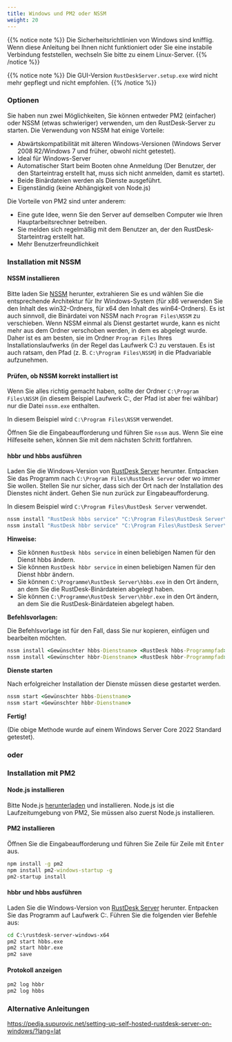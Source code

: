```yaml
---
title: Windows und PM2 oder NSSM
weight: 20
---
```


{{% notice note %}}
Die Sicherheitsrichtlinien von Windows sind knifflig. Wenn diese Anleitung bei Ihnen nicht funktioniert oder Sie eine instabile Verbindung feststellen, wechseln Sie bitte zu einem Linux-Server.
{{% /notice %}}

{{% notice note %}}
Die GUI-Version `RustDeskServer.setup.exe` wird nicht mehr gepflegt und nicht empfohlen.
{{% /notice %}}

### Optionen
Sie haben nun zwei Möglichkeiten, Sie können entweder PM2 (einfacher) oder NSSM (etwas schwieriger) verwenden, um den RustDesk-Server zu starten.
Die Verwendung von NSSM hat einige Vorteile:
- Abwärtskompatibilität mit älteren Windows-Versionen (Windows Server 2008 R2/Windows 7 und früher, obwohl nicht getestet).
- Ideal für Windows-Server
- Automatischer Start beim Booten ohne Anmeldung (Der Benutzer, der den Starteintrag erstellt hat, muss sich nicht anmelden, damit es startet).
- Beide Binärdateien werden als Dienste ausgeführt.
- Eigenständig (keine Abhängigkeit von Node.js)

Die Vorteile von PM2 sind unter anderem:
- Eine gute Idee, wenn Sie den Server auf demselben Computer wie Ihren Hauptarbeitsrechner betreiben.
- Sie melden sich regelmäßig mit dem Benutzer an, der den RustDesk-Starteintrag erstellt hat.
- Mehr Benutzerfreundlichkeit

### Installation mit NSSM

#### NSSM installieren
Bitte laden Sie [NSSM](https://github.com/dkxce/NSSM/releases/download/v2.25/NSSM_v2.25.zip) herunter, extrahieren Sie es und wählen Sie die entsprechende
Architektur für Ihr Windows-System (für x86 verwenden Sie den Inhalt des win32-Ordners, für x64 den
Inhalt des win64-Ordners). Es ist auch sinnvoll, die Binärdatei von NSSM nach `Program Files\NSSM` zu verschieben.
Wenn NSSM einmal als Dienst gestartet wurde, kann es nicht mehr aus dem Ordner verschoben werden, in dem es abgelegt wurde.
Daher ist es am besten, sie im Ordner `Program Files` Ihres Installationslaufwerks (in der Regel das Laufwerk C:) zu verstauen.
Es ist auch ratsam, den Pfad (z. B. `C:\Program Files\NSSM`) in die Pfadvariable aufzunehmen.

#### Prüfen, ob NSSM korrekt installiert ist
Wenn Sie alles richtig gemacht haben, sollte der Ordner `C:\Program Files\NSSM`
(in diesem Beispiel Laufwerk C:, der Pfad ist aber frei wählbar)
nur die Datei `nssm.exe` enthalten.

In diesem Beispiel wird `C:\Program Files\NSSM` verwendet.

Öffnen Sie die Eingabeaufforderung und führen Sie `nssm` aus. Wenn Sie eine Hilfeseite sehen, können Sie mit dem nächsten Schritt fortfahren.

#### hbbr und hbbs ausführen
Laden Sie die Windows-Version von [RustDesk Server](https://github.com/rustdesk/rustdesk-server/releases) herunter.
Entpacken Sie das Programm nach `C:\Program Files\RustDesk Server` oder wo immer Sie wollen. Stellen Sie nur sicher,
dass sich der Ort nach der Installation des Dienstes nicht ändert. Gehen Sie nun zurück zur Eingabeaufforderung.

In diesem Beispiel wird `C:\Program Files\RustDesk Server` verwendet.
```cmd
nssm install "RustDesk hbbs service" "C:\Program Files\RustDesk Server\hbbs.exe"
nssm install "RustDesk hbbr service" "C:\Program Files\RustDesk Server\hbbr.exe"
```
**Hinweise:**
- Sie können `RustDesk hbbs service` in einen beliebigen Namen für den Dienst hbbs ändern.
- Sie können `RustDesk hbbr service` in einen beliebigen Namen für den Dienst hbbr ändern.
- Sie können `C:\Programme\RustDesk Server\hbbs.exe` in den Ort ändern, an dem Sie die RustDesk-Binärdateien abgelegt haben.
- Sie können `C:\Programme\RustDesk Server\hbbr.exe` in den Ort ändern, an dem Sie die RustDesk-Binärdateien abgelegt haben.

**Befehlsvorlagen:**

Die Befehlsvorlage ist für den Fall, dass Sie nur kopieren, einfügen und bearbeiten möchten.

```cmd
nssm install <Gewünschter hbbs-Dienstname> <RustDesk hbbs-Programmpfad> <RustDesk hbbs-Parameter>
nssm install <Gewünschter hbbr-Dienstname> <RustDesk hbbr-Programmpfad> <RustDesk hbbr-Parameter>
```

**Dienste starten**

Nach erfolgreicher Installation der Dienste müssen diese gestartet werden.
```cmd
nssm start <Gewünschter hbbs-Dienstname>
nssm start <Gewünschter hbbr-Dienstname>
```

**Fertig!**

(Die obige Methode wurde auf einem Windows Server Core 2022 Standard getestet).

### oder

### Installation mit PM2

#### Node.js installieren

Bitte Node.js [herunterladen](https://nodejs.org/dist/v16.14.2/node-v16.14.2-x86.msi) und installieren.
Node.js ist die Laufzeitumgebung von PM2, Sie müssen also zuerst Node.js installieren.

#### PM2 installieren

Öffnen Sie die Eingabeaufforderung und führen Sie Zeile für Zeile mit <kbd>Enter</kbd> aus.

```cmd
npm install -g pm2
npm install pm2-windows-startup -g
pm2-startup install
```

#### hbbr und hbbs ausführen

Laden Sie die Windows-Version von [RustDesk Server](https://github.com/rustdesk/rustdesk-server/releases) herunter. Entpacken Sie das Programm auf Laufwerk C:. Führen Sie die folgenden vier Befehle aus:

```cmd
cd C:\rustdesk-server-windows-x64
pm2 start hbbs.exe
pm2 start hbbr.exe
pm2 save
```

#### Protokoll anzeigen

```cmd
pm2 log hbbr
pm2 log hbbs
```

### Alternative Anleitungen
https://pedja.supurovic.net/setting-up-self-hosted-rustdesk-server-on-windows/?lang=lat
